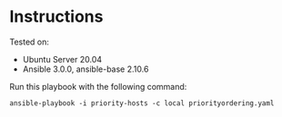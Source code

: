 # Instructions

Tested on:
- Ubuntu Server 20.04
- Ansible 3.0.0, ansible-base 2.10.6

Run this playbook with the following command:

    ansible-playbook -i priority-hosts -c local priorityordering.yaml
